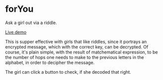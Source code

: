 # forYou
Ask a girl out via a riddle.

[Live demo](http://cgi.di.uoa.gr/~gsamaras/forYou.html)

This is supper effective with girls that like riddles, since it portrays an encrypted message, which with the correct key, can be decrypted. Of course, it's plain simple, with the result of matchematical expression, to be the number of hops one needs to make to the previous letters in the alphabet, in order to decipher the message.

The girl can click a button to check, if she decoded that right.
